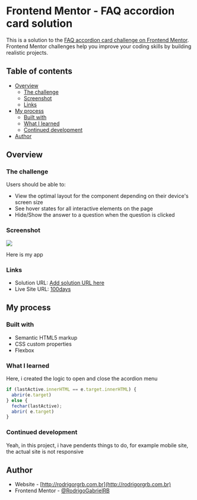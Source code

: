 # Frontend Mentor - FAQ accordion card solution

This is a solution to the [FAQ accordion card challenge on Frontend Mentor](https://www.frontendmentor.io/challenges/faq-accordion-card-XlyjD0Oam). Frontend Mentor challenges help you improve your coding skills by building realistic projects. 

## Table of contents

- [Overview](#overview)
  - [The challenge](#the-challenge)
  - [Screenshot](#screenshot)
  - [Links](#links)
- [My process](#my-process)
  - [Built with](#built-with)
  - [What I learned](#what-i-learned)
  - [Continued development](#continued-development)
- [Author](#author)


## Overview

### The challenge

Users should be able to:

- View the optimal layout for the component depending on their device's screen size
- See hover states for all interactive elements on the page
- Hide/Show the answer to a question when the question is clicked

### Screenshot

![](./desing/desktop-design.jpg)

Here is my app

### Links

- Solution URL: [Add solution URL here](https://github.com/RodrigoGabrielRB/100Days100Projects/tree/main/011-FAQ-challenge/faq-accordion-card-main)
- Live Site URL: [100days](http://rodrigorgrb.com.br/100days/011/)

## My process

### Built with

- Semantic HTML5 markup
- CSS custom properties
- Flexbox

### What I learned

Here, i created the logic to open and close the acordion menu
```js
if (lastActive.innerHTML == e.target.innerHTML) {
  abrir(e.target)
} else {
  fechar(lastActive);
  abrir( e.target)
}
```

### Continued development

Yeah, in this project, i have pendents things to do, for example mobile site, the actual site is not responsive


## Author

- Website - [http://rodrigorgrb.com.br](http://rodrigorgrb.com.br)
- Frontend Mentor - [@RodrigoGabrielRB](https://www.frontendmentor.io/profile/RodrigoGabrielRB)





